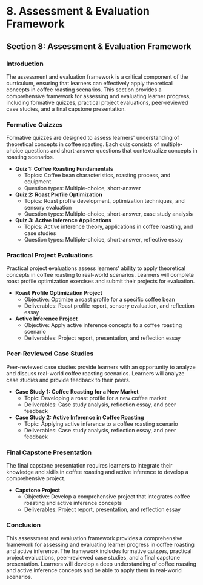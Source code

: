 # 8. Assessment & Evaluation Framework

## Section 8: Assessment & Evaluation Framework

### Introduction

The assessment and evaluation framework is a critical component of the curriculum, ensuring that learners can effectively apply theoretical concepts in coffee roasting scenarios. This section provides a comprehensive framework for assessing and evaluating learner progress, including formative quizzes, practical project evaluations, peer-reviewed case studies, and a final capstone presentation.

### Formative Quizzes

Formative quizzes are designed to assess learners' understanding of theoretical concepts in coffee roasting. Each quiz consists of multiple-choice questions and short-answer questions that contextualize concepts in roasting scenarios.

* **Quiz 1: Coffee Roasting Fundamentals**
	+ Topics: Coffee bean characteristics, roasting process, and equipment
	+ Question types: Multiple-choice, short-answer
* **Quiz 2: Roast Profile Optimization**
	+ Topics: Roast profile development, optimization techniques, and sensory evaluation
	+ Question types: Multiple-choice, short-answer, case study analysis
* **Quiz 3: Active Inference Applications**
	+ Topics: Active inference theory, applications in coffee roasting, and case studies
	+ Question types: Multiple-choice, short-answer, reflective essay

### Practical Project Evaluations

Practical project evaluations assess learners' ability to apply theoretical concepts in coffee roasting to real-world scenarios. Learners will complete roast profile optimization exercises and submit their projects for evaluation.

* **Roast Profile Optimization Project**
	+ Objective: Optimize a roast profile for a specific coffee bean
	+ Deliverables: Roast profile report, sensory evaluation, and reflection essay
* **Active Inference Project**
	+ Objective: Apply active inference concepts to a coffee roasting scenario
	+ Deliverables: Project report, presentation, and reflection essay

### Peer-Reviewed Case Studies

Peer-reviewed case studies provide learners with an opportunity to analyze and discuss real-world coffee roasting scenarios. Learners will analyze case studies and provide feedback to their peers.

* **Case Study 1: Coffee Roasting for a New Market**
	+ Topic: Developing a roast profile for a new coffee market
	+ Deliverables: Case study analysis, reflection essay, and peer feedback
* **Case Study 2: Active Inference in Coffee Roasting**
	+ Topic: Applying active inference to a coffee roasting scenario
	+ Deliverables: Case study analysis, reflection essay, and peer feedback

### Final Capstone Presentation

The final capstone presentation requires learners to integrate their knowledge and skills in coffee roasting and active inference to develop a comprehensive project.

* **Capstone Project**
	+ Objective: Develop a comprehensive project that integrates coffee roasting and active inference concepts
	+ Deliverables: Project report, presentation, and reflection essay

### Conclusion

This assessment and evaluation framework provides a comprehensive framework for assessing and evaluating learner progress in coffee roasting and active inference. The framework includes formative quizzes, practical project evaluations, peer-reviewed case studies, and a final capstone presentation. Learners will develop a deep understanding of coffee roasting and active inference concepts and be able to apply them in real-world scenarios.